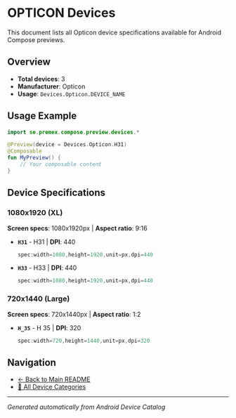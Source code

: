 # OPTICON Devices

This document lists all Opticon device specifications available for Android Compose previews.

## Overview

- **Total devices**: 3
- **Manufacturer**: Opticon
- **Usage**: `Devices.Opticon.DEVICE_NAME`

## Usage Example

```kotlin
import se.premex.compose.preview.devices.*

@Preview(device = Devices.Opticon.H31)
@Composable
fun MyPreview() {
    // Your composable content
}
```

## Device Specifications

### 1080x1920 (XL)

**Screen specs**: 1080x1920px | **Aspect ratio**: 9:16

- **`H31`** - H31 | **DPI**: 440
  ```kotlin
  spec:width=1080,height=1920,unit=px,dpi=440
  ```

- **`H33`** - H33 | **DPI**: 440
  ```kotlin
  spec:width=1080,height=1920,unit=px,dpi=440
  ```

### 720x1440 (Large)

**Screen specs**: 720x1440px | **Aspect ratio**: 1:2

- **`H_35`** - H 35 | **DPI**: 320
  ```kotlin
  spec:width=720,height=1440,unit=px,dpi=320
  ```

## Navigation

- [← Back to Main README](../../README.md)
- [📱 All Device Categories](../README.md)

---
*Generated automatically from Android Device Catalog*
